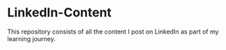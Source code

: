 # LinkedIn-Content
This repository consists of all the content I post on LinkedIn as part of my learning journey.
